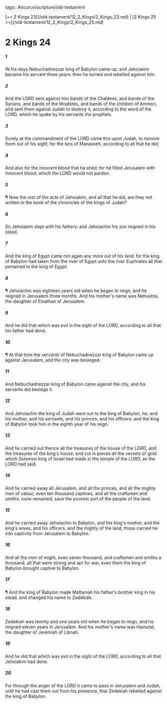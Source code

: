 tags:: #source/scripture/old-testament

[<< 2 Kings 23[(/old-testament/12_2_Kings/2_Kings_23.md) | [2 Kings 25 >>[(/old-testament/12_2_Kings/2_Kings_25.md)

# 2 Kings 24

##### 1

IN his days Nebuchadnezzar king of Babylon came up, and Jehoiakim became his servant three years: then he turned and rebelled against him.

##### 2

And the LORD sent against him bands of the Chaldees, and bands of the Syrians, and bands of the Moabites, and bands of the children of Ammon, and sent them against Judah to destroy it, according to the word of the LORD, which he spake by his servants the prophets.

##### 3

Surely at the commandment of the LORD came this upon Judah, to remove them out of his sight, for the sins of Manasseh, according to all that he did;

##### 4

And also for the innocent blood that he shed: for he filled Jerusalem with innocent blood; which the LORD would not pardon.

##### 5

¶ Now the rest of the acts of Jehoiakim, and all that he did, are they not written in the book of the chronicles of the kings of Judah?

##### 6

So Jehoiakim slept with his fathers: and Jehoiachin his son reigned in his stead.

##### 7

And the king of Egypt came not again any more out of his land: for the king of Babylon had taken from the river of Egypt unto the river Euphrates all that pertained to the king of Egypt.

##### 8

¶ Jehoiachin was eighteen years old when he began to reign, and he reigned in Jerusalem three months. And his mother's name was Nehushta, the daughter of Elnathan of Jerusalem.

##### 9

And he did that which was evil in the sight of the LORD, according to all that his father had done.

##### 10

¶ At that time the servants of Nebuchadnezzar king of Babylon came up against Jerusalem, and the city was besieged.

##### 11

And Nebuchadnezzar king of Babylon came against the city, and his servants did besiege it.

##### 12

And Jehoiachin the king of Judah went out to the king of Babylon, he, and his mother, and his servants, and his princes, and his officers: and the king of Babylon took him in the eighth year of his reign.

##### 13

And he carried out thence all the treasures of the house of the LORD, and the treasures of the king's house, and cut in pieces all the vessels of gold which Solomon king of Israel had made in the temple of the LORD, as the LORD had said.

##### 14

And he carried away all Jerusalem, and all the princes, and all the mighty men of valour, even ten thousand captives, and all the craftsmen and smiths: none remained, save the poorest sort of the people of the land.

##### 15

And he carried away Jehoiachin to Babylon, and the king's mother, and the king's wives, and his officers, and the mighty of the land, those carried he into captivity from Jerusalem to Babylon.

##### 16

And all the men of might, even seven thousand, and craftsmen and smiths a thousand, all that were strong and apt for war, even them the king of Babylon brought captive to Babylon.

##### 17

¶ And the king of Babylon made Mattaniah his father's brother king in his stead, and changed his name to Zedekiah.

##### 18

Zedekiah was twenty and one years old when he began to reign, and he reigned eleven years in Jerusalem. And his mother's name was Hamutal, the daughter of Jeremiah of Libnah.

##### 19

And he did that which was evil in the sight of the LORD, according to all that Jehoiakim had done.

##### 20

For through the anger of the LORD it came to pass in Jerusalem and Judah, until he had cast them out from his presence, that Zedekiah rebelled against the king of Babylon.

